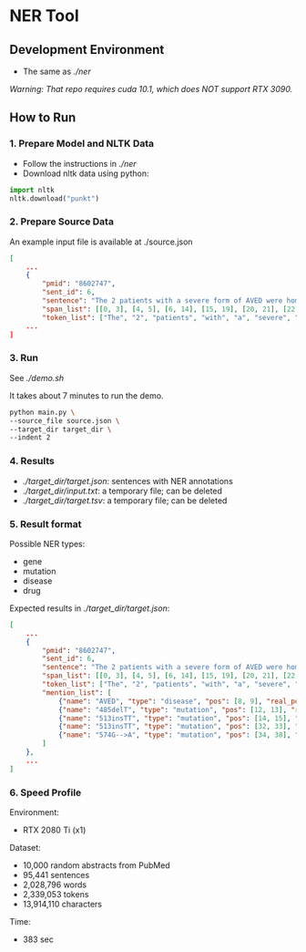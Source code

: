 # NER Tool

## Development Environment

- The same as *./ner*

*Warning: That repo requires cuda 10.1, which does NOT support RTX 3090.*

## How to Run

### 1. Prepare Model and NLTK Data

- Follow the instructions in *./ner*
- Download nltk data using python:
```python
import nltk
nltk.download("punkt")
```

### 2. Prepare Source Data

An example input file is available at ./source.json

```json
[
    ...
    {
        "pmid": "8602747",
        "sent_id": 6,
        "sentence": "The 2 patients with a severe form of AVED were homozygous with 485delT and 513insTT, respectively, while the patient with a mild form of the disease was compound heterozygous with 513insTT and 574G-->A.",
        "span_list": [[0, 3], [4, 5], [6, 14], [15, 19], [20, 21], [22, 28], [29, 33], [34, 36], [37, 41], [42, 46], [47, 57], [58, 62], [63, 70], [71, 74], [75, 83], [83, 84], [85, 97], [97, 98], [99, 104], [105, 108], [109, 116], [117, 121], [122, 123], [124, 128], [129, 133], [134, 136], [137, 140], [141, 148], [149, 152], [153, 161], [162, 174], [175, 179], [180, 188], [189, 192], [193, 197], [197, 199], [199, 200], [200, 201], [201, 202]],
        "token_list": ["The", "2", "patients", "with", "a", "severe", "form", "of", "AVED", "were", "homozygous", "with", "485delT", "and", "513insTT", ",", "respectively", ",", "while", "the", "patient", "with", "a", "mild", "form", "of", "the", "disease", "was", "compound", "heterozygous", "with", "513insTT", "and", "574G", "--", ">", "A", "."]
    ...
]
```

### 3. Run

See *./demo.sh*

It takes about 7 minutes to run the demo.

```bash
python main.py \
--source_file source.json \
--target_dir target_dir \
--indent 2
```

### 4. Results

- *./target_dir/target.json*: sentences with NER annotations
- *./target_dir/input.txt*: a temporary file; can be deleted
- *./target_dir/target.tsv*: a temporary file; can be deleted

### 5. Result format

Possible NER types:
- gene
- mutation
- disease
- drug

Expected results in *./target_dir/target.json*:
```json
[
    ...
    {
        "pmid": "8602747",
        "sent_id": 6,
        "sentence": "The 2 patients with a severe form of AVED were homozygous with 485delT and 513insTT, respectively, while the patient with a mild form of the disease was compound heterozygous with 513insTT and 574G-->A.",
        "span_list": [[0, 3], [4, 5], [6, 14], [15, 19], [20, 21], [22, 28], [29, 33], [34, 36], [37, 41], [42, 46], [47, 57], [58, 62], [63, 70], [71, 74], [75, 83], [83, 84], [85, 97], [97, 98], [99, 104], [105, 108], [109, 116], [117, 121], [122, 123], [124, 128], [129, 133], [134, 136], [137, 140], [141, 148], [149, 152], [153, 161], [162, 174], [175, 179], [180, 188], [189, 192], [193, 197], [197, 199], [199, 200], [200, 201], [201, 202]],
        "token_list": ["The", "2", "patients", "with", "a", "severe", "form", "of", "AVED", "were", "homozygous", "with", "485delT", "and", "513insTT", ",", "respectively", ",", "while", "the", "patient", "with", "a", "mild", "form", "of", "the", "disease", "was", "compound", "heterozygous", "with", "513insTT", "and", "574G", "--", ">", "A", "."],
        "mention_list": [
            {"name": "AVED", "type": "disease", "pos": [8, 9], "real_pos": [37, 41]},
            {"name": "485delT", "type": "mutation", "pos": [12, 13], "real_pos": [63, 70]},
            {"name": "513insTT", "type": "mutation", "pos": [14, 15], "real_pos": [75, 83]},
            {"name": "513insTT", "type": "mutation", "pos": [32, 33], "real_pos": [180, 188]},
            {"name": "574G-->A", "type": "mutation", "pos": [34, 38], "real_pos": [193, 201]}
        ]
    },
    ...
]
```

### 6. Speed Profile

Environment:
- RTX 2080 Ti (x1)

Dataset:
- 10,000 random abstracts from PubMed
- 95,441 sentences
- 2,028,796 words
- 2,339,053 tokens
- 13,914,110 characters

Time:
- 383 sec

